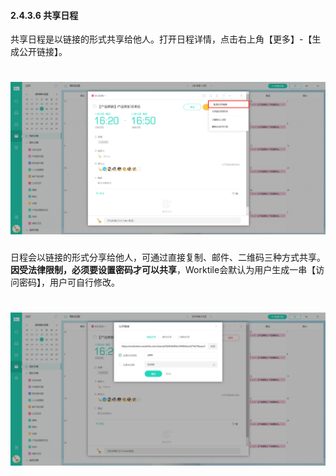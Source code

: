 #### 2.4.3.6 共享日程

共享日程是以链接的形式共享给他人。打开日程详情，点击右上角【更多】-【生成公开链接】。

# ![](/assets/4.3.6共享日程.png)

日程会以链接的形式分享给他人，可通过直接复制、邮件、二维码三种方式共享。**因受法律限制，必须要设置密码才可以共享**，Worktile会默认为用户生成一串【访问密码】，用户可自行修改。

# ![](/assets/4.3.6共享日程2.png)